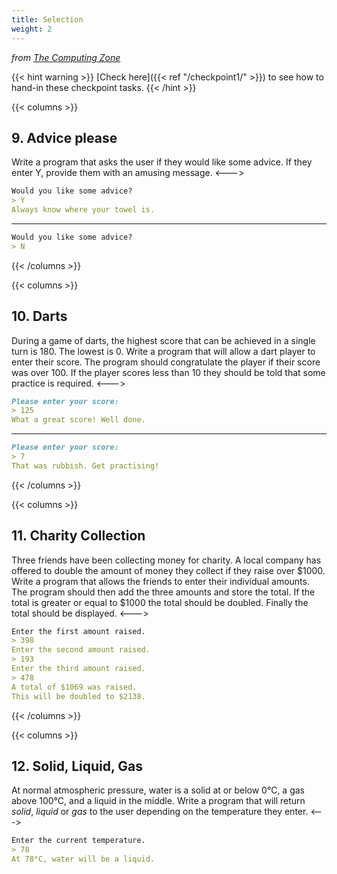 ```yaml
---
title: Selection
weight: 2
---
```

*from [The Computing Zone](https://thecomputing.zone/Python/15-Challenges/)*

{{< hint warning >}}
[Check here]({{< ref "/checkpoint1/" >}}) to see how to hand-in these checkpoint tasks.
{{< /hint >}}

{{< columns >}}
## 9. Advice please
Write a program that asks the user if they would like some advice. If they enter Y, provide them with an amusing message.
<--->
```md
Would you like some advice?
> Y
Always know where your towel is.
```
---
```md
Would you like some advice?
> N
```
{{< /columns >}}

{{< columns >}}
## 10. Darts
During a game of darts, the highest score that can be achieved in a single turn is 180. The lowest is 0.
Write a program that will allow a dart player to enter their score. The program should congratulate the player if their score was over 100. If the player scores less than 10 they should be told that some practice is required.
<--->
```md
Please enter your score:
> 125
What a great score! Well done.
```
---
```md
Please enter your score:
> 7
That was rubbish. Get practising!
```
{{< /columns >}}

{{< columns >}}
## 11. Charity Collection
Three friends have been collecting money for charity. A local company has offered to double the amount of money they collect if they raise over $1000. Write a program that allows the friends to enter their individual amounts. The program should then add the three amounts and store the total. If the total is greater or equal to $1000 the total should be doubled. Finally the total should be displayed.
<--->
```md
Enter the first amount raised.
> 398
Enter the second amount raised.
> 193
Enter the third amount raised.
> 478
A total of $1069 was raised.
This will be doubled to $2138.
```
{{< /columns >}}

{{< columns >}}
## 12. Solid, Liquid, Gas
At normal atmospheric pressure, water is a solid at or below 0&deg;C, a gas above 100&deg;C, and a liquid in the middle. Write a program that will return *solid*, *liquid* or *gas* to the user depending on the temperature they enter.
<--->
```md
Enter the current temperature.
> 78
At 78°C, water will be a liquid.
```
